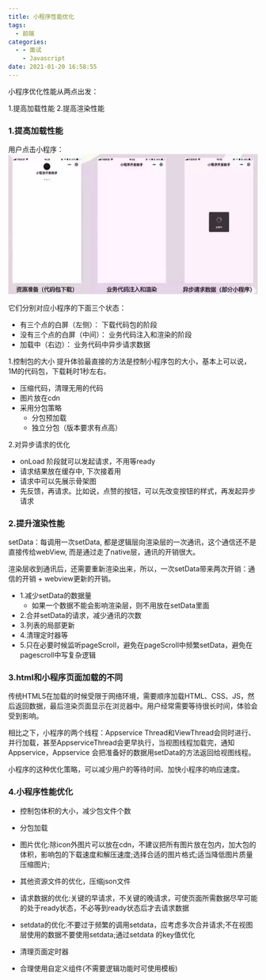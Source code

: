 ```yaml
---
title: 小程序性能优化
tags:
  - 前端
categories:
  - - 面试
    - Javascript
date: 2021-01-20 16:58:55
---
```


小程序优化性能从两点出发：
    
1.提高加载性能
2.提高渲染性能
    
### 1.提高加载性能

用户点击小程序：
![image](/images/webapp.png)
    
它们分别对应小程序的下面三个状态：

+ 有三个点的白屏（左侧）： 下载代码包的阶段
+ 没有三个点的白屏（中间）： 业务代码注入和渲染的阶段
+ 加载中（右边）： 业务代码中异步请求数据

1.控制包的大小
提升体验最直接的方法是控制小程序包的大小，基本上可以说，1M的代码包，下载耗时1秒左右。
+ 压缩代码，清理无用的代码
+ 图片放在cdn
+ 采用分包策略
    + 分包预加载
    + 独立分包（版本要求有点高）
    
2.对异步请求的优化
+ onLoad 阶段就可以发起请求，不用等ready
+ 请求结果放在缓存中, 下次接着用
+ 请求中可以先展示骨架图
+ 先反馈，再请求。比如说，点赞的按钮，可以先改变按钮的样式，再发起异步请求
    
### 2.提升渲染性能

setData：每调用一次setData, 都是逻辑层向渲染层的一次通讯，这个通信还不是直接传给webView, 而是通过走了native层，通讯的开销很大。

渲染层收到通讯后，还需要重新渲染出来，所以，一次setData带来两次开销：通信的开销 + webview更新的开销。

+ 1.减少setData的数据量
    + 如果一个数据不能会影响渲染层，则不用放在setData里面
+ 2.合并setData的请求，减少通讯的次数
+ 3.列表的局部更新
+ 4.清理定时器等
+ 5.只在必要时候监听pageScroll，避免在pageScroll中频繁setData，避免在pagescroll中写复杂逻辑

### 3.html和小程序页面加载的不同

传统HTML5在加载的时候受限于网络环境，需要顺序加载HTML、CSS、JS，然后返回数据，最后渲染页面显示在浏览器中。用户经常需要等待很长时间，体验会受到影响。

相比之下，小程序的两个线程：Appservice Thread和ViewThread会同时进行、并行加载，甚至AppserviceThread会更早执行，当视图线程加载完，通知Appservice，Appservice 会把准备好的数据用setData的方法返回给视图线程。

小程序的这种优化策略，可以减少用户的等待时间、加快小程序的响应速度。
    
### 4.小程序性能优化

+ 控制包体积的大小，减少包文件个数

+ 分包加载

+ 图片优化:除icon外图片可以放在cdn，不建议把所有图片放在包内，加大包的体积，影响包的下载速度和解压速度;选择合适的图片格式;适当降低图片质量压缩图片;

+ 其他资源文件的优化，压缩json文件

+ 请求数据的优化:关键的早请求，不关键的晚请求，可使页面所需数据尽早可能的处于ready状态，不必等到ready状态后才去请求数据

+ setdata的优化:不要过于频繁的调用setdata，应考虑多次合并请求;不在视图层使用的数据不要使用setdata;通过setdata
的key值优化

+ 清理页面定时器

+ 合理使用自定义组件(不需要逻辑功能时可使用模板)